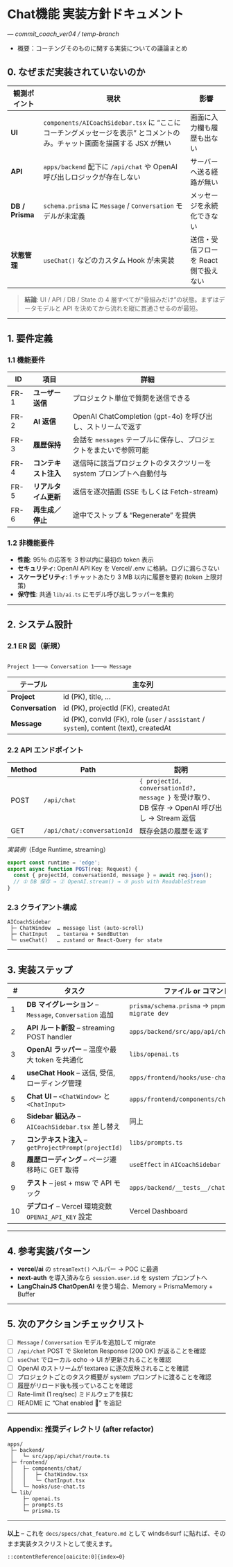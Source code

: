 # Chat機能 実装方針ドキュメント
_— commit_coach_ver04 / temp-branch_

- 概要：コーチングそのものに関する実装についての議論まとめ

## 0. なぜまだ実装されていないのか
| 観測ポイント | 現状 | 影響 |
|--------------|------|------|
| **UI** | `components/AICoachSidebar.tsx` に “ここにコーチングメッセージを表示” とコメントのみ。チャット画面を描画する JSX が無い | 画面に入力欄も履歴も出ない |
| **API** | `apps/backend` 配下に `/api/chat` や OpenAI 呼び出しロジックが存在しない | サーバーへ送る経路が無い |
| **DB / Prisma** | `schema.prisma` に `Message` / `Conversation` モデルが未定義 | メッセージを永続化できない |
| **状態管理** | `useChat()` などのカスタム Hook が未実装 | 送信・受信フローを React 側で扱えない |

> **結論**: UI / API / DB / State の 4 層すべてが“骨組みだけ”の状態。まずはデータモデルと API を決めてから流れを縦に貫通させるのが最短。

---

## 1. 要件定義

### 1.1 機能要件
| ID | 項目 | 詳細 |
|----|------|------|
| FR-1 | **ユーザー送信** | プロジェクト単位で質問を送信できる |
| FR-2 | **AI 返信** | OpenAI ChatCompletion (gpt-4o) を呼び出し、ストリームで返す |
| FR-3 | **履歴保持** | 会話を `messages` テーブルに保存し、プロジェクトをまたいで参照可能 |
| FR-4 | **コンテキスト注入** | 送信時に該当プロジェクトのタスクツリーを system プロンプトへ自動付与 |
| FR-5 | **リアルタイム更新** | 返信を逐次描画 (SSE もしくは Fetch-stream) |
| FR-6 | **再生成／停止** | 途中でストップ & “Regenerate” を提供 |

### 1.2 非機能要件
* **性能**: 95％ の応答を 3 秒以内に最初の token 表示
* **セキュリティ**: OpenAI API Key を Vercel/ .env に格納。ログに漏らさない
* **スケーラビリティ**: 1 チャットあたり 3 MB 以内に履歴を要約 (token 上限対策)
* **保守性**: 共通 `lib/ai.ts` にモデル呼び出しラッパーを集約

---

## 2. システム設計

### 2.1 ER 図（新規）
```

Project 1───∞ Conversation 1───∞ Message

````
| テーブル | 主な列 |
|----------|--------|
| **Project** | id (PK), title, … |
| **Conversation** | id (PK), projectId (FK), createdAt |
| **Message** | id (PK), convId (FK), role (`user` / `assistant` / `system`), content (text), createdAt |

### 2.2 API エンドポイント
| Method | Path | 説明 |
|--------|------|------|
| POST | `/api/chat` | `{ projectId, conversationId?, message }` を受け取り、<br>DB 保存 → OpenAI 呼び出し → Stream 返信 |
| GET | `/api/chat/:conversationId` | 既存会話の履歴を返す |

*実装例*（Edge Runtime, streaming）
```ts
export const runtime = 'edge';
export async function POST(req: Request) {
  const { projectId, conversationId, message } = await req.json();
  // ① DB 保存 → ② OpenAI.stream() → ③ push with ReadableStream
}
````

### 2.3 クライアント構成

```
AICoachSidebar
 ├─ ChatWindow  … message list (auto-scroll)
 ├─ ChatInput   … textarea + SendButton
 └─ useChat()   … zustand or React-Query for state
```

---

## 3. 実装ステップ

| #  | タスク                                            | ファイル or コマンド                                       |
| -- | ---------------------------------------------- | -------------------------------------------------- |
| 1  | **DB マイグレーション** – `Message`, `Conversation` 追加 | `prisma/schema.prisma` → `pnpm prisma migrate dev` |
| 2  | **API ルート新設** – streaming POST handler         | `apps/backend/src/app/api/chat/route.ts`           |
| 3  | **OpenAI ラッパー** – 温度や最大 token を共通化             | `libs/openai.ts`                                   |
| 4  | **useChat Hook** – 送信, 受信, ローディング管理            | `apps/frontend/hooks/use-chat.ts`                  |
| 5  | **Chat UI** – `<ChatWindow>` と `<ChatInput>`   | `apps/frontend/components/chat/`                   |
| 6  | **Sidebar 組込み** – `AICoachSidebar.tsx` 差し替え    | 同上                                                 |
| 7  | **コンテキスト注入** – `getProjectPrompt(projectId)`   | `libs/prompts.ts`                                  |
| 8  | **履歴ローディング** – ページ遷移時に GET 取得                  | `useEffect` in `AICoachSidebar`                    |
| 9  | **テスト** – jest + msw で API モック                 | `apps/backend/__tests__/chat.test.ts`              |
| 10 | **デプロイ** – Vercel 環境変数 `OPENAI_API_KEY` 設定     | Vercel Dashboard                                   |

---

## 4. 参考実装パターン

* **vercel/ai** の `streamText()` ヘルパー → POC に最適
* **next-auth** を導入済みなら `session.user.id` を system プロンプトへ
* **LangChainJS ChatOpenAI** を使う場合、Memory = PrismaMemory + Buffer

---

## 5. 次のアクションチェックリスト

* [ ] `Message` / `Conversation` モデルを追加して migrate
* [ ] `/api/chat` POST で Skeleton Response (200 OK) が返ることを確認
* [ ] `useChat` でローカル echo → UI が更新されることを確認
* [ ] OpenAI のストリームが textarea に逐次反映されることを確認
* [ ] プロジェクトごとのタスク概要が system プロンプトに渡ることを確認
* [ ] 履歴がリロード後も残っていることを確認
* [ ] Rate-limit (1 req/sec) ミドルウェアを挟む
* [ ] README に “Chat enabled 🎉” を追記

---

### Appendix: 推奨ディレクトリ (after refactor)

```
apps/
 ├─ backend/
 │   └─ src/app/api/chat/route.ts
 ├─ frontend/
 │   ├─ components/chat/
 │   │   ├─ ChatWindow.tsx
 │   │   └─ ChatInput.tsx
 │   └─ hooks/use-chat.ts
 └─ lib/
     ├─ openai.ts
     ├─ prompts.ts
     └─ prisma.ts
```

---

**以上** – これを `docs/specs/chat_feature.md` として winds⛵surf に貼れば、そのまま実装タスクリストとして使えます。

```
::contentReference[oaicite:0]{index=0}
```
